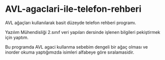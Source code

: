 # AVL-agaclari-ile-telefon-rehberi
AVL ağaçları kullanılarak basit düzeyde telefon rehberi programı.

Yazılım Mühendisliği 2.sınıf veri yapıları dersinde işlenen bilgileri pekiştirmek için yaptım.

Bu programda AVL agaci kullanma sebebim dengeli bir ağaç olması ve inorder okuma yaptığımızda isimleri alfabeye göre sıralamasidir.
